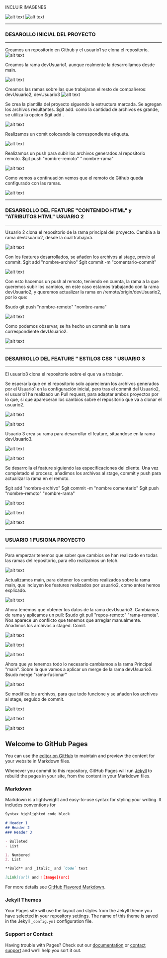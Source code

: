 
INCLUIR IMAGENES

![alt text](http://url/to/img.png)
![alt text]()


<hr>
<h3>DESAROLLO INICIAL DEL PROYECTO</h3>
<hr>

Creamos un repositorio en Github y el usuario1 se clona el repositorio.
![alt text](https://github.com/hachemico/Practica_sistemaControlVersiones/blob/main/html5-boilerplate_v8.0.0/assets_GitPages/Captura%20de%20pantalla%20de%202021-09-28%2016-05-12.png)

Creamos la rama devUsuario1, aunque realmente la desarrollamos desde main.

![alt text](https://github.com/hachemico/Practica_sistemaControlVersiones/blob/main/html5-boilerplate_v8.0.0/assets_GitPages/Captura%20de%20pantalla%20de%202021-09-28%2016-13-42.png)

Creamos las ramas sobre las que trabajaran el resto de compañeros: devUsuario2, devUsuario3
![alt text](https://github.com/hachemico/Practica_sistemaControlVersiones/blob/main/html5-boilerplate_v8.0.0/assets_GitPages/Captura%20de%20pantalla%20de%202021-10-03%2018-56-45.png)

Se crea la plantilla del proyecto siguendo la estructura marcada. Se agregan los archivos resultantes.
$git add. como la cantidad de archivos es grande, se utiliza la opcion $git add .

![alt text](https://github.com/hachemico/Practica_sistemaControlVersiones/blob/main/html5-boilerplate_v8.0.0/assets_GitPages/Captura%20de%20pantalla%20de%202021-10-03%2019-00-32.png)

Realizamos un comit colocando la correspondiente etiqueta.

![alt text](https://github.com/hachemico/Practica_sistemaControlVersiones/blob/main/html5-boilerplate_v8.0.0/assets_GitPages/Captura%20de%20pantalla%20de%202021-10-03%2019-02-13.png)

Realizamos un push para subir los archivos generados al repositorio remoto. $git push "nombre-remoto" " nombre-rama"

![alt text](https://github.com/hachemico/Practica_sistemaControlVersiones/blob/main/html5-boilerplate_v8.0.0/assets_GitPages/Captura%20de%20pantalla%20de%202021-10-03%2019-06-08.png)

Como vemos a continuación vemos que el remoto de Github queda configurado con las ramas.

![alt text](https://github.com/hachemico/Practica_sistemaControlVersiones/blob/devUsuario2/html5-boilerplate_v8.0.0/assets_GitPages/Captura%20de%20pantalla%20de%202021-10-03%2019-58-57.png)
<hr>
<h3>DESARROLLO DEL FEATURE "CONTENIDO HTML" y "ATRIBUTOS HTML"  USUARIO 2</h3>
<hr>

Usuario 2 clona el repositorio de la rama principal del proyecto. Cambia a la rama devUsuario2, desde la cual trabajará.

![alt text](https://github.com/hachemico/Practica_sistemaControlVersiones/blob/devUsuario2/html5-boilerplate_v8.0.0/assets_GitPages/Captura%20de%20pantalla%20de%202021-10-03%2020-04-22.png)

Con los features desarrollados, se añaden los archivos al stage, previo al commit.
$git add "nombre-archivo"
$git commit -m "comentario-commit"

![alt text](https://github.com/hachemico/Practica_sistemaControlVersiones/blob/devUsuario2/html5-boilerplate_v8.0.0/assets_GitPages/Captura%20de%20pantalla%20de%202021-10-03%2022-00-06.png)

Con esto hacemos un push al remoto, teniendo en cuenta, la rama a la que queremos subir los cambios, en este caso estamos
trabajando con la rama devUsuario2, y queremos actualizar la rama en /remote/origin/devUsuario2, por lo que:

$sudo git push "nombre-remoto" "nombre-rama"

![alt text](https://github.com/hachemico/Practica_sistemaControlVersiones/blob/devUsuario2/html5-boilerplate_v8.0.0/assets_GitPages/Captura%20de%20pantalla%20de%202021-10-03%2022-12-29.png)

Como podemos observar, se ha hecho un commit en la rama correspondiente devUsuario2.

![alt text](https://github.com/hachemico/Practica_sistemaControlVersiones/blob/devUsuario2/html5-boilerplate_v8.0.0/assets_GitPages/Captura%20de%20pantalla%20de%202021-10-03%2022-13-02.png)

<hr>
<h3>DESARROLLO DEL FEATURE " ESTILOS CSS " USUARIO 3</h3>
<hr>

El usuario3 clona el repositorio sobre el que va a trabajar.

Se esperaría que en el repositorio solo aparecieran los archivos generados por el Usuario1 en la configuración inicial, pero tras el commit del Usuario2,
el usuario1 ha realizado un Pull request, para adaptar ambos proyectos por lo que, si que apareceran los cambios sobre el repositorio que va a clonar el usuario2.

![alt text](https://github.com/hachemico/Practica_sistemaControlVersiones/blob/devUsuario3/html5-boilerplate_v8.0.0/assets_GitPages/Captura%20de%20pantalla%20de%202021-10-04%2009-26-41.png)


![alt text](https://github.com/hachemico/Practica_sistemaControlVersiones/blob/devUsuario3/html5-boilerplate_v8.0.0/assets_GitPages/Captura%20de%20pantalla%20de%202021-10-04%2009-32-15.png)

Usuario 3 crea su rama para desarrollar el feature, situandose en la rama devUsuario3.

![alt text](https://github.com/hachemico/Practica_sistemaControlVersiones/blob/devUsuario3/html5-boilerplate_v8.0.0/assets_GitPages/Captura%20de%20pantalla%20de%202021-10-04%2009-32-47.png)

![alt text](https://github.com/hachemico/Practica_sistemaControlVersiones/blob/devUsuario3/html5-boilerplate_v8.0.0/assets_GitPages/Captura%20de%20pantalla%20de%202021-10-04%2009-33-12.png)

Se desarrolla el feature siguiendo las especificaciones del cliente. Una vez completado el proceso, añadimos los archivos al stage, commit y push para actualizar la rama en el remoto.

$git add "nombre-archivo"
$git commit -m "nombre comentario"
$git push "nombre-remoto" "nombre-rama"

![alt text](https://github.com/hachemico/Practica_sistemaControlVersiones/blob/devUsuario3/html5-boilerplate_v8.0.0/assets_GitPages/Captura%20de%20pantalla%20de%202021-10-04%2010-00-18.png)

![alt text](https://github.com/hachemico/Practica_sistemaControlVersiones/blob/devUsuario3/html5-boilerplate_v8.0.0/assets_GitPages/Captura%20de%20pantalla%20de%202021-10-04%2010-00-49.png)

![alt text](https://github.com/hachemico/Practica_sistemaControlVersiones/blob/devUsuario3/html5-boilerplate_v8.0.0/assets_GitPages/Captura%20de%20pantalla%20de%202021-10-04%2010-01-09.png)

<hr>
<h3>USUARIO 1 FUSIONA PROYECTO</h3>
<hr>
Para emperzar tenemos que saber que cambios se han realizado en todas las ramas del repositorio, para ello realizamos un fetch.

![alt text](https://github.com/hachemico/Practica_sistemaControlVersiones/blob/main/html5-boilerplate_v8.0.0/assets_GitPages/Captura%20de%20pantalla%20de%202021-10-04%2010-27-32.png)

Actualizamos main, para obtener los cambios realizados sobre la rama main, que incluyen los features realizados por usuario2, como antes hemos explicado.

![alt text](https://github.com/hachemico/Practica_sistemaControlVersiones/blob/main/html5-boilerplate_v8.0.0/assets_GitPages/Captura%20de%20pantalla%20de%202021-10-04%2010-27-49.png)

Ahora tenemos que obtener los datos de la rama devUsuario3. Cambiamos de rama y aplicamos un pull: $sudo git pull "repos-remoto" "rama-remota".
Nos aparece un conflicto que tenemos que arreglar manualmente. Añadimos los archivos a staged. Comit.

![alt text](https://github.com/hachemico/Practica_sistemaControlVersiones/blob/main/html5-boilerplate_v8.0.0/assets_GitPages/Captura%20de%20pantalla%20de%202021-10-04%2011-08-49.png)

![alt text](https://github.com/hachemico/Practica_sistemaControlVersiones/blob/main/html5-boilerplate_v8.0.0/assets_GitPages/Captura%20de%20pantalla%20de%202021-10-04%2011-24-08.png)

![alt text](https://github.com/hachemico/Practica_sistemaControlVersiones/blob/main/html5-boilerplate_v8.0.0/assets_GitPages/Captura%20de%20pantalla%20de%202021-10-04%2011-24-19.png)

Ahora que ya tenemos todo lo necesario cambiamos a la rama Principal "main". Sobre la que vamos a aplicar un merge de la rama devUsuario3.
$sudo merge "rama-fusionar"

![alt text](https://github.com/hachemico/Practica_sistemaControlVersiones/blob/main/html5-boilerplate_v8.0.0/assets_GitPages/Captura%20de%20pantalla%20de%202021-10-04%2011-26-52.png)

Se modifica los archivos, para que todo funcione y se añaden los archivos al stage, seguido de commit.

![alt text](https://github.com/hachemico/Practica_sistemaControlVersiones/blob/main/html5-boilerplate_v8.0.0/assets_GitPages/Captura%20de%20pantalla%20de%202021-10-04%2011-36-25.png)

![alt text](https://github.com/hachemico/Practica_sistemaControlVersiones/blob/main/html5-boilerplate_v8.0.0/assets_GitPages/Captura%20de%20pantalla%20de%202021-10-04%2011-36-37.png)

![alt text]()


## Welcome to GitHub Pages

You can use the [editor on GitHub](https://github.com/hachemico/Practica_sistemaControlVersiones/edit/gh-pages/index.md) to maintain and preview the content for your website in Markdown files.

Whenever you commit to this repository, GitHub Pages will run [Jekyll](https://jekyllrb.com/) to rebuild the pages in your site, from the content in your Markdown files.

### Markdown

Markdown is a lightweight and easy-to-use syntax for styling your writing. It includes conventions for

```markdown
Syntax highlighted code block

# Header 1
## Header 2
### Header 3

- Bulleted
- List

1. Numbered
2. List

**Bold** and _Italic_ and `Code` text

[Link](url) and ![Image](src)
```

For more details see [GitHub Flavored Markdown](https://guides.github.com/features/mastering-markdown/).

### Jekyll Themes

Your Pages site will use the layout and styles from the Jekyll theme you have selected in your [repository settings](https://github.com/hachemico/Practica_sistemaControlVersiones/settings/pages). The name of this theme is saved in the Jekyll `_config.yml` configuration file.

### Support or Contact

Having trouble with Pages? Check out our [documentation](https://docs.github.com/categories/github-pages-basics/) or [contact support](https://support.github.com/contact) and we’ll help you sort it out.
